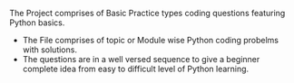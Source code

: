 The Project comprises of Basic Practice types coding questions featuring Python basics.
- The File comprises of topic or Module wise Python coding probelms with solutions.
- The questions are in a well versed sequence to give a beginner complete idea from easy to difficult level of Python learning.
